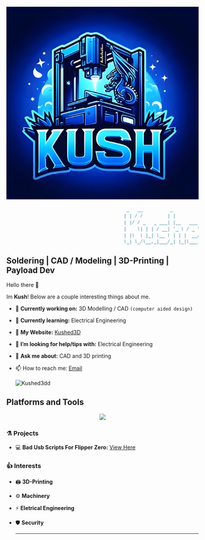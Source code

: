 <p align="center">
  <img src="https://github.com/kushed3d/kushed3d/blob/main/Kushed3d.png">
</p>

```markdown
                                            _   __          _              _  _____     _ 
                                           | | / /         | |            | ||____ |   | |
                                           | |/ / _   _ ___| |__   ___  __| |    / / __| |
                                           |    \| | | / __| '_ \ / _ \/ _` |    \ \/ _` |
                                           | |\  \ |_| \__ \ | | |  __/ (_| |.___/ / (_| |
                                           \_| \_/\__,_|___/_| |_|\___|\__,_|\____/ \__,_|
```                                                
## Soldering | CAD / Modeling | 3D-Printing | Payload Dev

 Hello there 👋

Im **Kush**! Below are a couple interesting things about me.

- 🔭 **Currently working on:** 3D Modelling / CAD `(computer aided design)` 
- 🌱 **Currently learning:** Electrical Engineering
- 🔗 **My Website:** [Kushed3D](https://kushed3d.com/)
- 🤔 **I’m looking for help/tips with:** Electrical Engineering
- 💬 **Ask me about:** CAD and 3D printing
- 📫 How to reach me: [Email](fantasy.studios5915@gmail.com)

     <img align="center" src="https://share.creavite.co/66396fd3a16df05af213e741.gif" width= "468" alt="Kushed3dd">

## Platforms and Tools

<p align="center">
  <a href="https://skillicons.dev">
    <img src="https://skillicons.dev/icons?i=apple,discord,github,gmail,instagram,vscode,windows,bots,blender,autocad,replit," />
  </a>
</p>

### ⚗️ Projects 

-  💻 **Bad Usb Scripts For Flipper Zero:** [View Here]()


### 👍 Interests 

- 🖨 **3D-Printing**
- ⚙️ **Machinery**
- ⚡ **Eletrical Engineering**
- 🛡 **Security**


  ---

